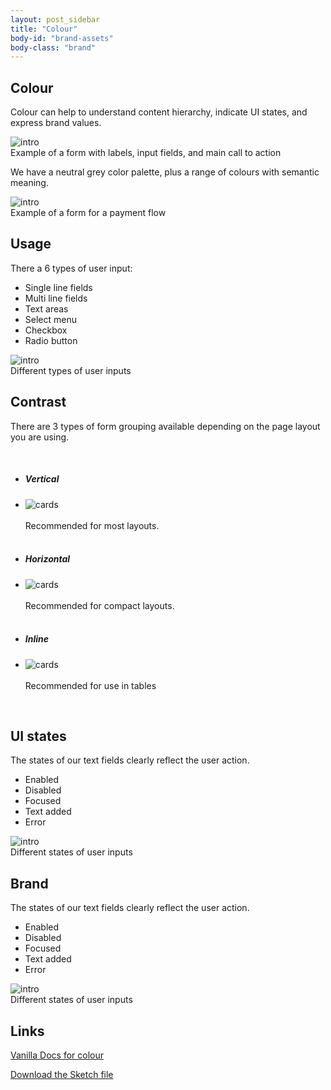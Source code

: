 ```yaml
---
layout: post_sidebar
title: "Colour"
body-id: "brand-assets"
body-class: "brand"
---
```

<div class="p-strip is-shallow">
	<div class="row">
	  <div class="col-8">
	    <h2 id="our-sass-framework">Colour</h2>
	    <p>Colour can help to understand content hierarchy, indicate UI states, and express brand values.</p>
			<div class='examplecontainer'>
				<img src="../imgs/forms/intro.png" class='example' title='intro' />
			</div>
			<span class='notes'>Example of a form with labels, input fields, and main call to action</span>
	  </div>
	</div>
</div>

<div class="p-strip is-shallow">
  <div class="row">
    <div class="col-8">
      <p>We have a neutral grey color palette, plus a range of colours with semantic meaning.</p>
			<div class='examplecontainer'>
				<img src="../imgs/forms/example.png" class='example' title='intro' />
			</div>
			<span class='notes'>Example of a form for a payment flow</span>
    </div>
  </div>
</div>

<div class="p-strip is-shallow">
  <div class="row">
    <div class="col-8">
      <h2 id="our-work-practices">Usage</h2>
      <p>There a 6 types of user input:</p>
      <ul class="p-list">
        <li class='guideline'>Single line fields</li>
				<li class='guideline'>Multi line fields</li>
				<li class='guideline'>Text areas</li>
				<li class='guideline'>Select menu</li>
				<li class='guideline'>Checkbox</li>
				<li class='guideline'>Radio button</li>
      </ul>
			<div class='examplecontainer'>
				<img src="../imgs/forms/types.png" class='example' title='intro' />
			</div>
			<span class='notes'>Different types of user inputs</span>
    </div>
  </div>
</div>

<div class="p-strip is-shallow">
  <div class="row">
    <div class="col-8">
      <h2 id="our-work-practices">Contrast</h2>
			<p>There are 3 types of form grouping available depending on the page layout you are using.</p>
			<ul class="p-list"><br>
        <li><h5>Vertical</h5></li>
				<li>
				<div class='examplecontainer'>
					<img class='examplebig' src="../imgs/forms/vertical.png" class='example' title='cards' />
				</div>
				<br>
				Recommended for most layouts.</li><br>
        <li><h5>Horizontal</h5></li>
				<li>
				<div class='examplecontainer'>
					<img class='examplebig' src="../imgs/forms/horizontal.png" class='example' title='cards' />
				</div>
				<br>
				Recommended for compact layouts.</li><br>
        <li><h5>Inline</h5></li>
				<li>
				<div class='examplecontainer'>
					<img class='examplebig' src="../imgs/forms/inline.png" class='example' title='cards' />
				</div>
				<br>
				Recommended for use in tables</li>
			</ul>
			<br>
    </div>
  </div>
</div>

<div class="p-strip is-shallow">
  <div class="row">
    <div class="col-8">
      <h2 id="our-work-practices">UI states</h2>
      <p>The states of our text fields clearly reflect the user action.</p>
      <ul class="p-list">
        <li class='guideline'>Enabled</li>
				<li class='guideline'>Disabled</li>
				<li class='guideline'>Focused</li>
				<li class='guideline'>Text added</li>
				<li class='guideline'>Error</li>
      </ul>
			<div class='examplecontainer'>
				<img src="../imgs/forms/states.png" class='example' title='intro' />
			</div>
			<span class='notes'>Different states of user inputs</span>
    </div>
  </div>
</div>

<div class="p-strip is-shallow">
  <div class="row">
    <div class="col-8">
      <h2 id="our-work-practices">Brand</h2>
      <p>The states of our text fields clearly reflect the user action.</p>
      <ul class="p-list">
        <li class='guideline'>Enabled</li>
				<li class='guideline'>Disabled</li>
				<li class='guideline'>Focused</li>
				<li class='guideline'>Text added</li>
				<li class='guideline'>Error</li>
      </ul>
			<div class='examplecontainer'>
				<img src="../imgs/forms/states.png" class='example' title='intro' />
			</div>
			<span class='notes'>Different states of user inputs</span>
    </div>
  </div>
</div>

<div class="p-strip is-shallow">
  <div class="row">
    <div class="col-8">
      <h2>Links</h2>
			<p><a href="https://docs.vanillaframework.io/en/settings/color-settings">Vanilla Docs for colour</a></p>
      <p><a href="#" class="p-button--brand">Download the Sketch file</a></p>
    </div>
  </div>
</div>
